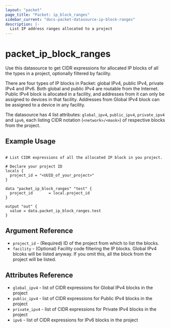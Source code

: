 ```yaml
---
layout: "packet"
page_title: "Packet: ip_block_ranges"
sidebar_current: "docs-packet-datasource-ip-block-ranges"
description: |-
  List IP address ranges allocated to a project
---
```


# packet\_ip\_block\_ranges

Use this datasource to get CIDR expressions for allocated IP blocks of all the types in a project, optionally filtered by facility.

There are four types of IP blocks in Packet: global IPv4, public IPv4, private IPv4 and IPv6. Both global and public IPv4 are routable from the Internet. Public IPv4 block is allocated in a facility, and addresses from it can only be assigned to devices in that facility. Addresses from Global IPv4 block can be assigned to a device in any facility.

The datasource has 4 list attributes: `global_ipv4`, `public_ipv4`, `private_ipv4` and `ipv6`, each listing CIDR notation (`<network>/<mask>`) of respective blocks from the project.

## Example Usage

```hcl

# List CIDR expressions of all the allocated IP block in you project.

# Declare your project ID
locals {
  project_id = "<UUID_of_your_project>"
}

data "packet_ip_block_ranges" "test" {
  project_id       = local.project_id
}

output "out" {
  value = data.packet_ip_block_ranges.test
}

```

## Argument Reference

 * `project_id` - (Required) ID of the project from which to list the blocks. 
 * `facility` - (Optional) Facility code filtering the IP blocks. Global IPv4 blcoks will be listed anyway. If you omit this, all the block from the project will be listed.

## Attributes Reference

 * `global_ipv4` - list of CIDR expressions for Global IPv4 blocks in the project
 * `public_ipv4` - list of CIDR expressions for Public IPv4 blocks in the project
 * `private_ipv4` - list of CIDR expressions for Private IPv4 blocks in the project
 * `ipv6` - list of CIDR expressions for IPv6 blocks in the project
